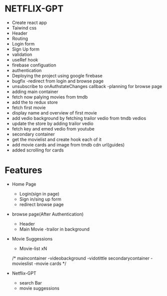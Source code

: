 # NETFLIX-GPT
- Create react app
- Taiwind css
-  Header
-  Routing
 - Login form
 - Sign Up form
-  validation
- useRef hook
- firebase configuation
- authentication
- Deploying the project using google firebase
- bugfix -redirect from login and browse page
- unsubscribe to onAuthstateChanges callback
-planning for browse page
- adding main container
- fetch now palying movies from tmdb
- add the to redux store
- fetch first movie
- display name and overview of first movie
- add vedio background by fetching trailor vedio from tmdb vedios
- update the store by adding trailor vedio
- fetch key and emed vedio from youtube 
- secondary container
- get the movielist and create hook each of it
- add movie cards and image from tmdb cdn url(guides)
- added scrolling for cards



 # Features
 - Home Page
    - Login(sign in page)
     - Sign in/sing up form
     - redirect browse page
 - browse page(After Authentication)
    - Header
    - Main Movie
      -trailor in background
 -  Movie Suggessions
     - Movie-list xN

      /*
      maincontainer
       -videobackground
       -vidotittle
      secondarycontainer
        -movieslist
        -movie cards
      */

- Netflix-GPT
   - search Bar
   - movie suggessions


